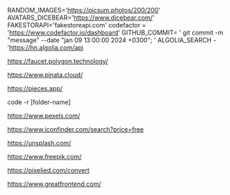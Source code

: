 RANDOM_IMAGES='https://picsum.photos/200/200'
AVATARS_DICEBEAR='https://www.dicebear.com/'
FAKESTORAPI='fakestoreapi.com' 
codefactor = 'https://www.codefactor.io/dashboard' 
GITHUB_COMMIT= ' git commit -m "message" --date "jan 09 13:00:00 2024 +0300"; '
ALGOLIA_SEARCH - 'https://hn.algolia.com/api

https://faucet.polygon.technology/

https://www.pinata.cloud/

https://pieces.app/

code -r [folder-name]

https://www.pexels.com/

https://www.iconfinder.com/search?price=free

https://unsplash.com/

https://www.freepik.com/

https://pixelied.com/convert

https://www.greatfrontend.com/